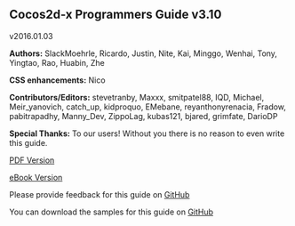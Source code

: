 ## Cocos2d-x Programmers Guide v3.10
v2016.01.03

 __Authors:__ SlackMoehrle, Ricardo, Justin, Nite, Kai, Minggo, Wenhai, Tony, Yingtao, Rao, Huabin, Zhe

__CSS enhancements:__ Nico

__Contributors/Editors:__ stevetranby, Maxxx, smitpatel88, IQD, Michael, Meir_yanovich, catch_up, kidproquo, EMebane, reyanthonyrenacia, Fradow, pabitrapadhy, Manny_Dev, ZippoLag, kubas121, bjared, grimfate, DarioDP

__Special Thanks:__ To our users! Without you there is no reason to even write this guide.

[PDF Version](http://www.cocos2d-x.org/programmersguide/ProgrammersGuide.pdf)

[eBook Version](http://www.cocos2d-x.org/programmersguide/ProgrammersGuide.epub)

Please provide feedback for this guide on [GitHub](https://github.com/chukong/programmers-guide)

You can download the samples for this guide on [GitHub](https://github.com/chukong/programmers-guide-samples)
